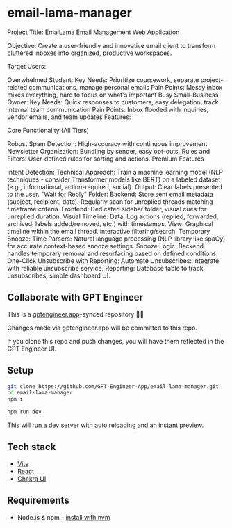 # email-lama-manager

Project Title: EmaiLama Email Management Web Application

Objective:  Create a user-friendly and innovative email client to transform cluttered inboxes into organized, productive workspaces.

Target Users:

Overwhelmed Student:
Key Needs: Prioritize coursework, separate project-related communications, manage personal emails
Pain Points: Messy inbox mixes everything, hard to focus on what's important
Busy Small-Business Owner:
Key Needs: Quick responses to customers, easy delegation, track internal team communication
Pain Points: Inbox flooded with inquiries, vendor emails, and team updates
Features:

Core Functionality (All Tiers)

Robust Spam Detection: High-accuracy with continuous improvement.
Newsletter Organization: Bundling by sender, easy opt-outs.
Rules and Filters: User-defined rules for sorting and actions.
Premium Features

Intent Detection:
Technical Approach: Train a machine learning model (NLP techniques - consider Transformer models like BERT) on a labeled dataset (e.g., informational, action-required, social).
Output: Clear labels presented to the user.
"Wait for Reply" Folder:
Backend: Store sent email metadata (subject, recipient, date). Regularly scan for unreplied threads matching timeframe criteria.
Frontend: Dedicated sidebar folder, visual cues for unreplied duration.
Visual Timeline:
Data: Log actions (replied, forwarded, archived, labels added/removed, etc.) with timestamps.
View: Graphical timeline within the email thread, interactive filtering/search.
Temporary Snooze:
Time Parsers: Natural language processing (NLP library like spaCy) for accurate context-based snooze settings.
Snooze Logic: Backend handles temporary removal and resurfacing based on defined conditions.
One-Click Unsubscribe with Reporting:
Automate Unsubscribes: Integrate with reliable unsubscribe service.
Reporting: Database table to track unsubscribes, simple dashboard UI.

## Collaborate with GPT Engineer

This is a [gptengineer.app](https://gptengineer.app)-synced repository 🌟🤖

Changes made via gptengineer.app will be committed to this repo.

If you clone this repo and push changes, you will have them reflected in the GPT Engineer UI.

## Setup

```sh
git clone https://github.com/GPT-Engineer-App/email-lama-manager.git
cd email-lama-manager
npm i
```

```sh
npm run dev
```

This will run a dev server with auto reloading and an instant preview.

## Tech stack

- [Vite](https://vitejs.dev/)
- [React](https://react.dev/)
- [Chakra UI](https://chakra-ui.com/)

## Requirements

- Node.js & npm - [install with nvm](https://github.com/nvm-sh/nvm#installing-and-updating)
